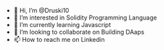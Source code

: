 - 👋 Hi, I’m @Druski10
- 👀 I’m interested in Solidity Programming Language
- 🌱 I’m currently learning Javascript
- 💞️ I’m looking to collaborate on Building DAaps
- 📫 How to reach me on Linkedin

<!---
Druski10/Druski10 is a ✨ special ✨ repository because its `README.md` (this file) appears on your GitHub profile.
You can click the Preview link to take a look at your changes.
--->
